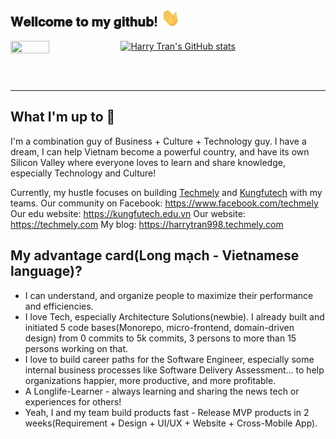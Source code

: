 
<h2> 𝐖𝐞𝐥𝐥𝐜𝐨𝐦𝐞 𝐭𝐨 𝐦𝐲 𝐠𝐢𝐭𝐡𝐮𝐛! <img src="https://github.com/harrytran998/harrytran998/blob/master/assets/hithere.gif" width="30px"></h2>

<div>
<img align="left" src="https://github.com/harrytran998/harrytran998/blob/master/assets/unicorn.gif" width="35%" height="45%"/>

[![Harry Tran's GitHub stats](https://github-readme-stats.vercel.app/api?username=harrytran998&count_private=true&show_icons=true&theme=tokyonight)](https://github.com/harrytran)

</div>

<br />
<br />

---

</div>

## What I'm up to 🥳
I'm a combination guy of Business + Culture + Technology guy. 
I have a dream, I can help Vietnam become a powerful country, and have its own Silicon Valley where everyone loves to learn and share knowledge, especially Technology and Culture!

Currently, my hustle focuses on building [Techmely](https://techmely.com/) and [Kungfutech](https://kungfutech.edu.vn/) with my teams.
Our community on Facebook: https://www.facebook.com/techmely
Our edu website: https://kungfutech.edu.vn
Our website: https://techmely.com
My blog: https://harrytran998.techmely.com

## My advantage card(Long mạch - Vietnamese language)?

- I can understand, and organize people to maximize their performance and efficiencies.
- I love Tech, especially Architecture Solutions(newbie). I already built and initiated 5 code bases(Monorepo, micro-frontend, domain-driven design) from 0 commits to 5k commits, 3 persons to more than 15 persons working on that.
- I love to build career paths for the Software Engineer, especially some internal business processes like Software Delivery Assessment... to help organizations happier, more productive, and more profitable.
- A Longlife-Learner - always learning and sharing the news tech or experiences for others!
- Yeah, I and my team build products fast - Release MVP products in 2 weeks(Requirement + Design + UI/UX + Website + Cross-Mobile App).
